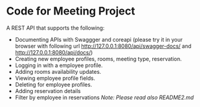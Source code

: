 # Code for Meeting Project #


A REST API that supports the following:
 * Documenting APIs with Swaggger and coreapi (please try it in your browser with following url http://127.0.0.1:8080/api/swagger-docs/ and http://127.0.0.1:8080/api/docs/)
 * Creating new employee profiles, rooms, meeting type, reservation.
 * Logging in with a employee profile.
 * Adding rooms availability updates.
 * Viewing employee profile fields.
 * Deleting for employee profiles.
 * Adding reservation details
 * Filter by employee in reservations
*Note: Please read also README2.md*
